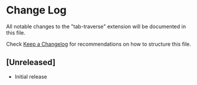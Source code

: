 # Change Log

All notable changes to the "tab-traverse" extension will be documented in this file.

Check [Keep a Changelog](http://keepachangelog.com/) for recommendations on how to structure this file.

## [Unreleased]

- Initial release